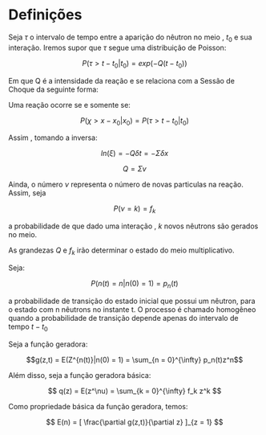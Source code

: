 # Definições

Seja $\tau$ o intervalo de tempo entre a aparição do nêutron no meio , $t_0$ e sua interação. Iremos supor que $\tau$ segue uma distribuição de Poisson:


$$ P(\tau > t-t_0|t_0) = exp(-Q(t-t_0)) $$

Em que Q é a intensidade da reação e se relaciona com a Sessão de Choque da seguinte forma:

Uma reação ocorre se e somente se:

$$ P(\chi > x-x_0|x_0) = P(\tau > t-t_0|t_0) $$

Assim , tomando a inversa:

$$ ln(\xi) = -Q \delta t = -\Sigma \delta x $$

$$ Q = \Sigma v $$

Ainda, o número $\nu$ representa o número de novas particulas na reação. Assim, seja

$$ P(\nu = k) = f_k $$

a probabilidade de que dado uma interação , $k$ novos nêutrons são gerados no meio. 

As grandezas $Q$ e $f_k$ irão determinar o estado do meio multiplicativo. 

Seja:

$$ P(n(t) = n | n(0) = 1) = p_n(t) $$

a probabilidade de transição do estado inicial que possui um nêutron, para o estado com n nêutrons no instante t.
O processo é chamado homogêneo quando a probabilidade de transição depende apenas do intervalo de tempo $t-t_0$

Seja a função geradora:


$$g(z,t) = E(Z^{n(t)}|n(0) = 1) = \sum_{n = 0}^{\infty} p_n(t)z^n$$


Além disso, seja a função geradora básica:

$$ q(z) = E(z^\nu) = \sum_{k = 0}^{\infty} f_k z^k $$

Como propriedade básica da função geradora, temos:

$$ E(n) = [ \frac{\partial g(z,t)}{\partial z} ]_{z = 1} $$
